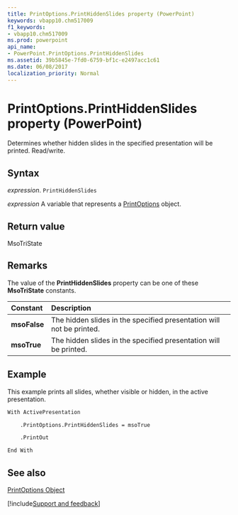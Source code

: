 ```yaml
---
title: PrintOptions.PrintHiddenSlides property (PowerPoint)
keywords: vbapp10.chm517009
f1_keywords:
- vbapp10.chm517009
ms.prod: powerpoint
api_name:
- PowerPoint.PrintOptions.PrintHiddenSlides
ms.assetid: 39b5845e-7fd0-6759-bf1c-e2497acc1c61
ms.date: 06/08/2017
localization_priority: Normal
---
```



# PrintOptions.PrintHiddenSlides property (PowerPoint)

Determines whether hidden slides in the specified presentation will be printed. Read/write.


## Syntax

_expression_. `PrintHiddenSlides`

_expression_ A variable that represents a [PrintOptions](PowerPoint.PrintOptions.md) object.


## Return value

MsoTriState


## Remarks

The value of the  **PrintHiddenSlides** property can be one of these **MsoTriState** constants.



|Constant|Description|
|:-----|:-----|
|**msoFalse**|The hidden slides in the specified presentation will not be printed.|
|**msoTrue**| The hidden slides in the specified presentation will be printed.|

## Example

This example prints all slides, whether visible or hidden, in the active presentation.


```vb
With ActivePresentation

    .PrintOptions.PrintHiddenSlides = msoTrue

    .PrintOut

End With
```


## See also


[PrintOptions Object](PowerPoint.PrintOptions.md)

[!include[Support and feedback](~/includes/feedback-boilerplate.md)]